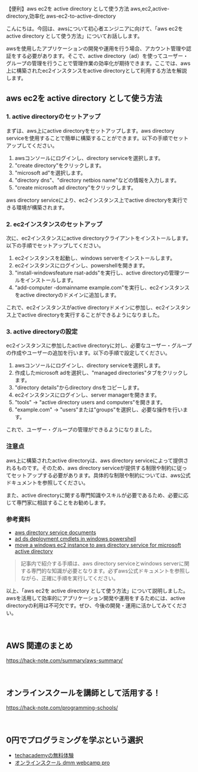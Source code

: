 【便利】aws ec2を active directory として使う方法
aws,ec2,active-directory,効率化
aws-ec2-to-active-directory

こんにちは。今回は、awsについて初心者エンジニアに向けて、「aws ec2を active directory として使う方法」についてお話しします。

awsを使用したアプリケーションの開発や運用を行う場合、アカウント管理や認証をする必要があります。そこで、active directory（ad）を使ってユーザー・グループの管理を行うことで管理作業の効率化が期待できます。ここでは、aws上に構築されたec2インスタンスをactive directoryとして利用する方法を解説します。

## aws ec2を active directory として使う方法

### 1. active directoryのセットアップ

まずは、aws上にactive directoryをセットアップします。aws directory serviceを使用することで簡単に構築することができます。以下の手順でセットアップしてください。

1. awsコンソールにログインし、directory serviceを選択します。
2. "create directory"をクリックします。
3. "microsoft ad"を選択します。
4. "directory dns"、"directory netbios name"などの情報を入力します。
5. "create microsoft ad directory"をクリックします。

aws directory serviceにより、ec2インスタンス上でactive directoryを実行できる環境が構築されます。

### 2. ec2インスタンスのセットアップ

次に、ec2インスタンスにactive directoryクライアントをインストールします。以下の手順でセットアップしてください。

1. ec2インスタンスを起動し、windows serverをインストールします。
2. ec2インスタンスにログインし、powershellを開きます。
3. "install-windowsfeature rsat-adds"を実行し、active directoryの管理ツールをインストールします。
4. "add-computer -domainname example.com"を実行し、ec2インスタンスをactive directoryのドメインに追加します。

これで、ec2インスタンスがactive directoryドメインに参加し、ec2インスタンス上でactive directoryを実行することができるようになりました。

### 3. active directoryの設定

ec2インスタンスに参加したactive directoryに対し、必要なユーザー・グループの作成やユーザーの追加を行います。以下の手順で設定してください。

1. awsコンソールにログインし、directory serviceを選択します。
2. 作成したmicrosoft adを選択し、"managed directories"タブをクリックします。
3. "directory details"からdirectory dnsをコピーします。
4. ec2インスタンスにログインし、server managerを開きます。
5. "tools" → "active directory users and computers"を開きます。
6. "example.com" → "users"または"groups"を選択し、必要な操作を行います。

これで、ユーザー・グループの管理ができるようになりました。

### 注意点

aws上に構築されたactive directoryは、aws directory serviceによって提供されるものです。そのため、aws directory serviceが提供する制限や制約に従ってセットアップする必要があります。具体的な制限や制約については、aws公式ドキュメントを参照してください。

また、active directoryに関する専門知識やスキルが必要であるため、必要に応じて専門家に相談することをお勧めします。

### 参考資料

- [aws directory service documents](https://docs.aws.amazon.com/directoryservice/index.html)
- [ad ds deployment cmdlets in windows powershell](https://docs.microsoft.com/en-us/windows-server/identity/ad-ds/deploy/ad-ds-deployment-cmdlets-in-windows-powershell)
- [move a windows ec2 instance to aws directory service for microsoft active directory](https://www.twilio.com/blog/move-a-windows-ec2-instance-to-aws-directory-service-for-microsoft-active-directory)

>記事内で紹介する手順は、aws directory serviceとwindows serverに関する専門的な知識が必要となります。必ずaws公式ドキュメントを参照しながら、正確に手順を実行してください。

以上、「aws ec2を active directory として使う方法」について説明しました。awsを活用して効率的にアプリケーション開発や運用をするためには、active directoryの利用は不可欠です。ぜひ、今後の開発・運用に活かしてみてください。

　

## AWS 関連のまとめ
https://hack-note.com/summary/aws-summary/

　

## オンラインスクールを講師として活用する！
https://hack-note.com/programming-schools/

　

## 0円でプログラミングを学ぶという選択
- [techacademyの無料体験](//af.moshimo.com/af/c/click?a_id=2612475&amp;p_id=1555&amp;pc_id=2816&amp;pl_id=22706&amp;url=https%3a%2f%2ftechacademy.jp%2fhtmlcss-trial%3futm_source%3dmoshimo%26utm_medium%3daffiliate%26utm_campaign%3dtextad)
- [オンラインスクール dmm webcamp pro](//af.moshimo.com/af/c/click?a_id=2612482&amp;p_id=1363&amp;pc_id=2297&amp;pl_id=39999&amp;guid=on)


